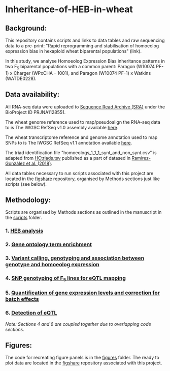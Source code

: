 # Inheritance-of-HEB-in-wheat

## Background:

This repository contains scripts and links to data tables and raw sequencing data to a pre-print: "Rapid reprogramming and stabilisation of homoeolog expression bias in hexaploid wheat biparental populations" (link).

In this study, we analyse Homoeolog Expression Bias inheritance patterns in two F<sub>5</sub> biparental populations with a common parent: Paragon (W10074 PF-1) x Charger (WPxCHA – 1001), and Paragon (W10074 PF-1) x Watkins (WATDE0228).


## Data availability:

All RNA-seq data were uploaded to [Sequence Read Archive (SRA)](https://www.ncbi.nlm.nih.gov/sra) under the BioProject ID PRJNA1128551.

The wheat genome reference used to map/pseudoalign the RNA-seq data to is The IWGSC RefSeq v1.0 assembly available [here](https://urgi.versailles.inra.fr/download/iwgsc/IWGSC_RefSeq_Assemblies/v1.0/). 

The wheat transcriptome reference and genome annotation used to map SNPs to is The IWGSC RefSeq v1.1 annotation available [here](https://urgi.versailles.inra.fr/download/iwgsc/IWGSC_RefSeq_Annotations/v1.1/).

The triad identification file "homoeologs_1_1_1_synt_and_non_synt.csv" is adapted from [HCtriads.tsv](https://opendata.earlham.ac.uk/wheat/under_license/toronto/Ramirez-Gonzalez_etal_2018-06025-Transcriptome-Landscape/data/TablesForExploration/) published as a part of datased in [Ramírez-González et al. (2018)](https://www.science.org/doi/full/10.1126/science.aar6089).

All data tables necessary to run scripts associated with this project are located in the [figshare](https://figshare.com/projects/Reprogramming_and_stabilisation_of_homoeolog_expression_bias_in_hexaploid_wheat_biparental_populations/214495) repository, organised by Methods sections just like scripts (see below).

## Methodology:

Scripts are organised by Methods sections as outlined in the manuscript in the [scripts](scripts/) folder.


  ### 1. [HEB analysis](scripts/HEB/)


  ### 2. [Gene ontology term enrichment](scripts/Gene%20ontology%20term%20enrichment/)


  ### 3. [Variant calling, genotyping and association between genotype and homoeolog expression](scripts/Variant%20calling,%20genotyping%20and%20association%20between%20genotype%20and%20homoeolog%20expression/)

  
  ### 4. [SNP genotyping of F<sub>5</sub> lines for eQTL mapping](scripts/SNP%20genotyping%20and%20Detection%20of%20eQTL/)


  ### 5. [Quantification of gene expression levels and correction for batch effects](scripts/Quantification%20of%20gene%20expression%20levels%20and%20correction%20for%20batch%20effects/)


  ### 6. [Detection of eQTL](scripts/SNP%20genotyping%20and%20Detection%20of%20eQTL/)

_Note: Sections 4 and 6 are coupled together due to overlapping code sections._

## Figures:

The code for recreating figure panels is in the [figures](figures/) folder. The ready to plot data are located in the [figshare](https://figshare.com/projects/Reprogramming_and_stabilisation_of_homoeolog_expression_bias_in_hexaploid_wheat_biparental_populations/214495) repository associated with this project.
